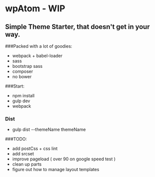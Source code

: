 # wpAtom - WIP
## Simple Theme Starter, that doesn't get in your way.

###Packed with a lot of goodies:
- webpack + babel-loader
- sass
- bootstrap sass
- composer
- no bower

###Start:
- npm install
- gulp dev
- webpack

### Dist
- gulp dist --themeName themeName

###TODO:
- add postCss + css lint
- add srcset
- improve pageload  ( over 90 on google speed test )
- clean up parts
- figure out how to manage layout templates

